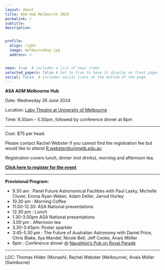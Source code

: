 ```yaml
---
layout: about
title: ASA Hub Melbourne 2024
permalink: /
subtitle: 
description: 


profile:
  align: right
  image: melbournebay.jpg
  address: >


news: true  # includes a list of news items
selected_papers: false # Set to true to have it display on front page. includes a list of papers marked as "selected={true}"
social: false  # includes social icons at the bottom of the page
---
```


**ASA AGM Melbourne Hub**
<p>  Date:		Wednesday 26 June 2024 </p>
<p> Location:  <a href="https://maps.unimelb.edu.au/point?identifier=PAR%3B192%3B2%3BL108">Laby Theatre at University of Melbourne</a>  </p>
<p>Time: 		9.30am – 5.30pm, followed by conference dinner at 6pm </p>

_ _ _ _ _
<p> Cost:		$75 per head. </p>
<p> Please contact Rachel Webster if you cannot find the registration fee but would like to attend  <a href="mailto:R.webster@unimelb.edu.au">R.webster@unimelb.edu.au</a> </p>
<p> Registration covers lunch, dinner (not drinks), morning and afternoon tea.</p>
<p> <a href="https://www.eventbrite.com.au/e/asa-hub-melbourne-2024-tickets-919790627527"><strong>Click here to register for the event</strong></a>  </p>

_ _ _ _ _
**Provisional Program:**

* 9.30 am :	Panel Future Astronomical Facilities with Paul Lasky, Michelle Cluver, Emma Ryan-Weber, Adam Deller, Jarrod Hurley
* 10.30 am :	Morning Coffee
* 11.00-12.30:	ASA National presentations
* 12.30 pm :	Lunch
* 1.30-3.00pm	ASA National presentations
* 3.00 pm :	Afternoon tea
* 3.30-3:45pm: Poster sparkler
* 3:45-5.30 pm :	The Future of Australian Astronomy with Daniel Price, Chris Blake, Ilya Mandel, Nicole Bell, Jeff Cooke, Anais Möller
* 6pm	:	Conference dinner @ <a href="https://naughtonshotel.com.au/">Naughton’s Pub on Royal Parade </a>

_ _ _ _ _

<p> LOC: Thomas Hilder (Monash), Rachel Webster (Melbourne), Anais Möller (Swinburne) </p>